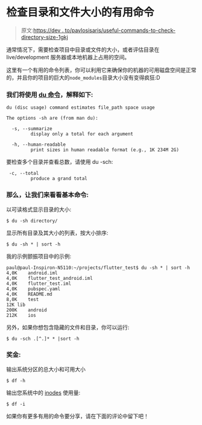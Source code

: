 # 检查目录和文件大小的有用命令

> 原文:[https://dev . to/pavlosisaris/useful-commands-to-check-directory-size-1gkj](https://dev.to/pavlosisaris/useful-commands-to-check-directory-size-1gkj)

通常情况下，需要检查项目中目录或文件的大小，或者评估目录在 live/development 服务器或本地机器上占用的空间。

这里有一个有用的命令列表，你可以利用它来确保你的机器的可用磁盘空间是正常的，并且你的项目的巨大的`node_modules`目录大小没有变得疯狂:D

### 我们将使用 [du 命令](https://www.tecmint.com/check-linux-disk-usage-of-files-and-directories/)，解释如下:

```
du (disc usage) command estimates file_path space usage

The options -sh are (from man du):

  -s, --summarize
         display only a total for each argument

  -h, --human-readable
         print sizes in human readable format (e.g., 1K 234M 2G) 
```

要检查多个目录并查看总数，请使用 du -sch:

```
 -c, --total
         produce a grand total 
```

### 那么，让我们来看看基本命令:

以可读格式显示目录的大小:

```
$ du -sh directory/ 
```

显示所有目录及其大小的列表，按大小排序:

```
$ du -sh * | sort -h 
```

我的示例颤振项目中的示例:

```
paul@paul-Inspiron-N5110:~/projects/flutter_test$ du -sh * | sort -h
4,0K    android.iml
4,0K    flutter_test_android.iml
4,0K    flutter_test.iml
4,0K    pubspec.yaml
4,0K    README.md
8,0K    test
12K lib
200K    android
212K    ios 
```

另外，如果你想包含隐藏的文件和目录，你可以运行:

```
$ du -sch .[^.]* * |sort -h 
```

### 奖金:

输出系统分区的总大小和可用大小

```
$ df -h 
```

输出您系统中的 [inodes](https://en.wikipedia.org/wiki/Inode) 使用量:

```
$ df -i 
```

如果你有更多有用的命令要分享，请在下面的评论中留下吧！